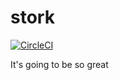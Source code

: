 # stork
[![CircleCI](https://circleci.com/gh/foobaar/stork.svg?style=svg)](https://circleci.com/gh/foobaar/stork)

It's going to be so great
